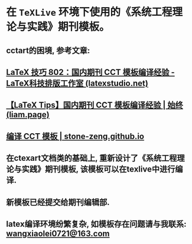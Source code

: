 # 在 `TeXLive` 环境下使用的《系统工程理论与实践》期刊模板。

## cctart的困境, 参考文章:

## [LaTeX 技巧 802：国内期刊 CCT 模板编译经验 - LaTeX科技排版工作室 (latexstudio.net)](https://www.latexstudio.net/archives/3608)

## [【LaTeX Tips】国内期刊 CCT 模板编译经验 | 始终 (liam.page)](https://liam.page/2013/10/15/LaTeX-CCT-template/)

## [编译 CCT 模板 | stone-zeng.github.io](https://stone-zeng.github.io/2019-10-26-compile-cct-template/)

## 在ctexart文档类的基础上, 重新设计了《系统工程理论与实践》期刊模板, 该模板可以在texlive中进行编译. 

## 新模板已经提交给期刊编辑部.

## latex编译环境纷繁复杂, 如模板存在问题请与我联系: wangxiaolei0721@163.com

